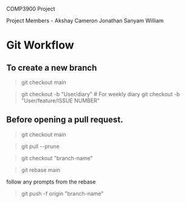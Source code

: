 COMP3900 Project

Project Members -
Akshay
Cameron
Jonathan
Sanyam
William

# Git Workflow

## To create a new branch

> git checkout main

> git checkout -b "User/diary" # For weekly diary
> git checkout -b "User/feature/ISSUE NUMBER"

## Before opening a pull request.

> git checkout main

> git pull --prune

> git checkout "branch-name"

> git rebase main

follow any prompts from the rebase

> git push -f origin "branch-name"
